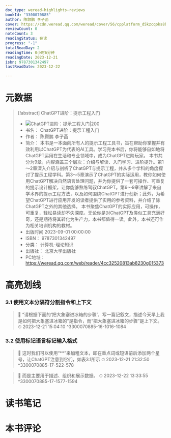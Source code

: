 ```yaml
---
doc_type: weread-highlights-reviews
bookId: "3300070885"
author: 陈颢鹏 李子菡
cover: https://cdn.weread.qq.com/weread/cover/56/cpplatform_d5kzcqoks8bw728xskzvln/t7_cpplatform_d5kzcqoks8bw728xskzvln1694413244.jpg
reviewCount: 0
noteCount: 3
readingStatus: 在读
progress: "-1"
totalReadDay: 2
readingTime: 0小时6分钟
readingDate: 2023-12-21
isbn: 9787301342497
lastReadDate: 2023-12-22

---
```

# 元数据
> [!abstract] ChatGPT进阶：提示工程入门
> - ![ ChatGPT进阶：提示工程入门|200](https://cdn.weread.qq.com/weread/cover/56/cpplatform_d5kzcqoks8bw728xskzvln/t7_cpplatform_d5kzcqoks8bw728xskzvln1694413244.jpg)
> - 书名： ChatGPT进阶：提示工程入门
> - 作者： 陈颢鹏 李子菡
> - 简介： 本书是一本面向所有人的提示工程工具书，旨在帮助你掌握并有效利用以ChatGPT为代表的AI工具。学习完本书后，你将能够自如地将ChatGPT运用在生活和专业领域中，成为ChatGPT进阶玩家。
本书共分为9章，内容涵盖三个层次：介绍与解读、入门学习、进阶提升。第1～2章深入介绍与剖析了ChatGPT与提示工程，并从多个学科的角度探讨了提示工程学科。第3～5章演示了ChatGPT的实际运用，教你如何使用ChatGPT解决自然语言处理问题，并为你提供了一套可操作、可重复的提示设计框架，让你能够熟练驾驭ChatGPT。第6～9章讲解了来自学术界的提示工程方法，以及如何围绕ChatGPT进行创新；此外，为希望ChatGPT进行应用开发的读者提供了实用的参考资料，并介绍了除ChatGPT之外的其他选择。
本书聚焦ChatGPT的实际应用，可操作，可重复，轻松易读却不失深度。无论你是对ChatGPT及类似工具充满好奇，还是期待将其转化为生产力，本书都值得一读。此外，本书还可作为相关培训机构的教材。
> - 出版时间 2023-09-01 00:00:00
> - ISBN： 9787301342497
> - 分类： 计算机-理论知识
> - 出版社： 北京大学出版社
> - PC地址：https://weread.qq.com/web/reader/4cc32520813ab8230g015373

# 高亮划线

### 3.1 使用文本分隔符分割指令和上下文

> 📌 “请根据下面的‘把大象塞进冰箱的步骤’，写一篇记叙文，描述今天早上我是如何把大象塞进冰箱的”是指令，而“把大象塞进冰箱的步骤”是上下文。 
> ⏱ 2023-12-21 15:04:10 ^3300070885-16-1016-1084

### 3.2 使用标记语言标记输入格式

> 📌 这时我们可以使用“**”来加粗文本，即在重点词或短语前后添加两个星号，让ChatGPT注意到它们，如表3.1所示 
> ⏱ 2023-12-21 21:32:50 ^3300070885-17-522-578

> 📌 而是主要用于描述、组织和展示数据。 
> ⏱ 2023-12-22 13:33:55 ^3300070885-17-1577-1594

# 读书笔记

# 本书评论
